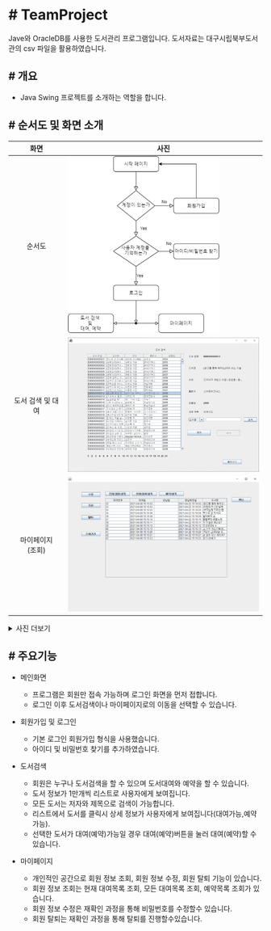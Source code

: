 
# # TeamProject
Jave와 OracleDB를 사용한 도서관리 프로그램입니다.
도서자료는 대구시립북부도서관의 csv 파일을 활용하였습니다.

## # 개요

  - Java Swing 프로젝트를 소개하는 역할을 합니다.

## # 순서도 및 화면 소개

|화면|사진|
|:--:|--|
|순서도|<img src="img/자바_도서관리_순서도.png" style="height:350px; width:300px;">|
|도서 검색 및 대여|<img src="img/자바_도서관리_도서검색.PNG" style="width:400px">|
|마이페이지<br>(조회)|<img src="img/자바_도서관리_대여내역.png" style="width:400px">|
<details>
    <summary>사진 더보기</summary>

|화면|사진|
|:--:|--|
|로그인|<img src="img/자바_도서관리_로그인.PNG" style="width:400px">|
|메인페이지|<img src="img/자바_도서관리_로그인후.PNG" style="width:400px">|
|마이페이지<br>(개정정보수정)|<img src="img/자바_도서관리_개인정보수정.PNG" style="width:400px">|
|아이디찾기|<img src="img/자바_도서관리_아이디찾기.PNG" style="width:400px">|
|회원가입|<img src="img/자바_도서관리_회원가입.PNG" style="width:400px">|
|마이페이지<br>(탈퇴)|<img src="img/자바_도서관리_재확인.png" style="width:400px">|
|기타 알림창|<img src="img/자바_도서관리_중복확인.PNG" style="width:400px"><br><img src="img/자바_도서관리_비밀번호찾기성공.PNG" style="width:400px"><br><img src="img/자바_도서관리_아이디찾기성공.PNG" style="width:400px"><br><img src="img/자바_도서관리_회원가입_비밀번호.PNG" style="width:400px">|
    
</details>



## # 주요기능

* 메인화면
  - 프로그램은 회원만 접속 가능하며 로그인 화면을 먼저 접합니다.
  - 로그인 이후 도서검색이나 마이페이지로의 이동을 선택할 수 있습니다.
  
* 회원가입 및 로그인
  - 기본 로그인 회원가입 형식을 사용했습니다.
  - 아이디 및 비밀번호 찾기를 추가하였습니다.
  
* 도서검색
  - 회원은 누구나 도서검색을 할 수 있으며 도서대여와 예약을 할 수 있습니다.
  - 도서 정보가 1만개씩 리스트로 사용자에게 보여집니다.
  - 모든 도서는 저자와 제목으로 검색이 가능합니다.
  - 리스트에서 도서를 클릭시 상세 정보가 사용자에게 보여집니다(대여가능,예약가능).
  - 선택한 도서가 대여(예약)가능일 경우 대여(예약)버튼을 눌러 대여(예약)할 수 있습니다.
  
  <!-- ```
  // models.py
  ``` -->

* 마이페이지
  - 개인적인 공간으로 회원 정보 조회, 회원 정보 수정, 회원 탈퇴 기능이 있습니다.
  - 회원 정보 조회는 현재 대여목록 조회, 모든 대여목록 조회, 예약목록 조회가 있습니다.
  - 회원 정보 수정은 재확인 과정을 통해 비밀번호를 수정할수 있습니다.
  - 회원 탈퇴는 재확인 과정을 통해 탈퇴를 진행할수있습니다.